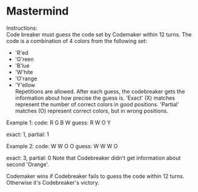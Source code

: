 # Mastermind
  
Instructions:  
Code breaker must guess the code set by Codemaker within 12 turns. The code is a combination of 4 colors from the following set:  
 - 'R'ed  
 - 'G'reen  
 - 'B'lue  
 - 'W'hite  
 - 'O'range  
 - 'Y'ellow  
Repetitions are allowed. After each guess, the codebreaker gets the information about how precise the guess is. 'Exact' (X) matches  
represent the number of correct colors in good positions. 'Partial' matches (O) represent correct colors, but in wrong positions.

Example 1:
code:  R G B W
guess: R W O Y

exact: 1, partial: 1

Example 2:
code:  W W O O
guess: W W W O

exact: 3, partial: 0
Note that Codebreaker didn't get information about second 'Orange'.


Codemaker wins if Codebreaker fails to guess the code within 12 turns. Otherwise it's Codebreaker's victory.